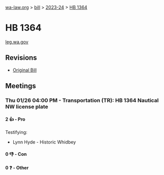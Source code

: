 [wa-law.org](/) > [bill](/bill/) > [2023-24](/bill/2023-24/) > [HB 1364](/bill/2023-24/hb/1364/)

# HB 1364
[leg.wa.gov](https://app.leg.wa.gov/billsummary?BillNumber=1364&Year=2023&Initiative=false)

## Revisions
* [Original Bill](1/)

## Meetings
### Thu 01/26 04:00 PM - Transportation (TR): HB 1364 Nautical NW license plate
#### 2 👍 - Pro
Testifying:
* Lynn Hyde - Historic Whidbey

#### 0 👎 - Con

#### 0 ❓ - Other
